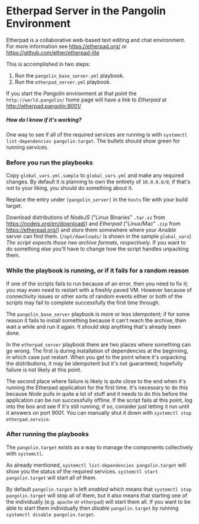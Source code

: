 # Etherpad Server in the Pangolin Environment

Etherpad is a collaborative web-based text editing and chat environment. For more information
see https://etherpad.org/ or https://github.com/ether/etherpad-lite

This is accomplished in two steps:

1. Run the `pangolin_base_server.yml` playbook.
1. Run the `etherpad_server.yml` playbook.

If you start the _Pangolin_ environment at that point the `http://world.pangolin/` home page will
have a link to _Etherpad_ at http://etherpad.pangolin:9001/

##### How do I know if it's working?

One way to see if all of the required services are running is with `systemctl list-dependencies pangolin.target`.
The bullets should show green for running services.

### Before you run the playbooks

Copy `global_vars.yml.sample` to `global_vars.yml` and make any required changes. By default it is planning to
own the entirety of `10.0.0.0/8`; if that's not to your liking, you should do something about it.

Replace the entry under `[pangolin_server]` in the `hosts` file with your build target.

Download distributions of _NodeJS_ ("Linux Binaries" `.tar.xz` from https://nodejs.org/en/download/)
and _Etherpad_ ("Linux/Mac" `.zip` from https://etherpad.org/) and store them somewhere where your _Ansible_ server can
find them. (`/opt/downloads/` is shown in the sample `global_vars`) *The script expects those two archive formats,
respectively.* If you want to do something else you'll have to change how the script handles unpacking them.

### While the playbook is running, or if it fails for a random reason

If one of the scripts fails to run because of an error, then you need to fix it; you may even need to restart
with a freshly paved VM. However because of connectivity issues or other sorts of random events either or both
of the scripts may fail to complete successfully the first time through.

The `pangolin_base_server` playbook is more or less idempotent; if for some reason it fails to install something
because it can't reach the archive, then wait a while and run it again. It should skip anything that's already been
done.

In the `etherpad_server` playbook there are two places where something can go wrong. The first is during installation
of dependencies at the beginning, in which case just restart. When you get to the point where it's unpacking the
distributions, it may be idempotent but it's not guaranteed; hopefully failure is not likely at this point.

The second place where failure is likely is quite close to the end when it's running the Etherpad application for
the first time. It's necessary to do this because _Node_ pulls in quite a lot of stuff and it needs to do this
before the application can be run successfully offline. If the script fails at this point, log into the box and
see if it's still running; if so, consider just letting it run until it answers on port 9001. You can manually
shut it down with `systemctl stop etherpad.service`.

### After running the playbooks

The `pangolin.target` exists as a way to manage the components collectively with `systemctl`.

As already mentioned, `systemctl list-dependencies pangolin.target` will show you the status of the required services.
`systemctl start pangolin.target` will start all of them.

By default `pangolin.target` is left _enabled_ which means that `systemctl stop pangolin.target` will stop all of
them, but it also means that starting one of the individually (e.g. `apache` or `etherpad`) will start them all. If
you want to be able to start them individually then _disable_ `pangolin.target` by running `systemctl disable pangolin.target`.
